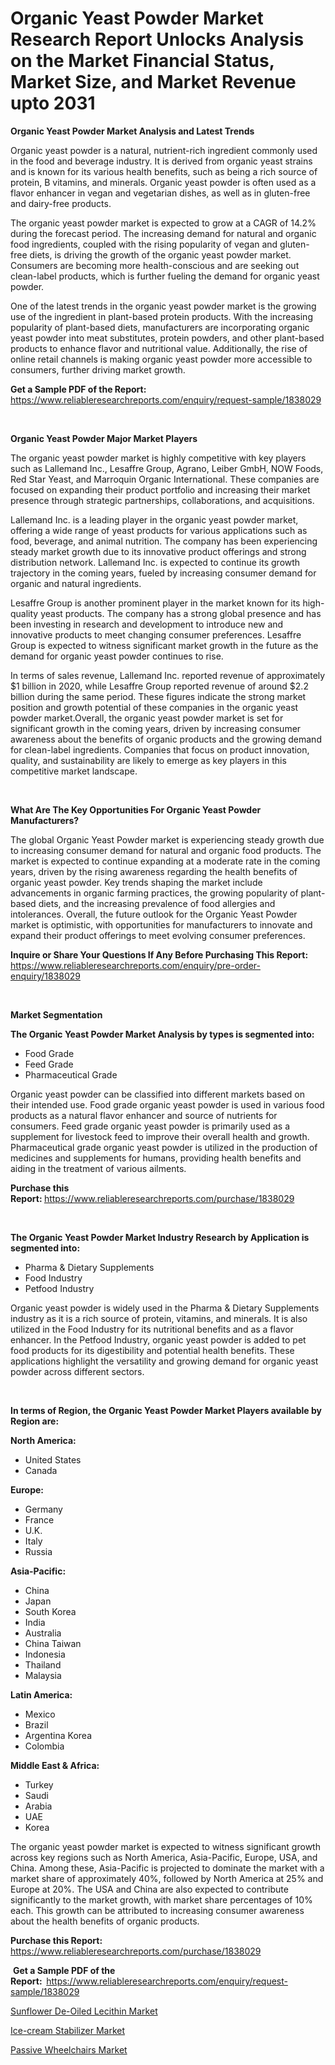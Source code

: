 <p><h1>Organic Yeast Powder Market Research Report Unlocks Analysis on the Market Financial Status, Market Size, and Market Revenue upto 2031</h1></p><p><strong>Organic Yeast Powder Market Analysis and Latest Trends</strong></p>
<p><p>Organic yeast powder is a natural, nutrient-rich ingredient commonly used in the food and beverage industry. It is derived from organic yeast strains and is known for its various health benefits, such as being a rich source of protein, B vitamins, and minerals. Organic yeast powder is often used as a flavor enhancer in vegan and vegetarian dishes, as well as in gluten-free and dairy-free products.</p><p>The organic yeast powder market is expected to grow at a CAGR of 14.2% during the forecast period. The increasing demand for natural and organic food ingredients, coupled with the rising popularity of vegan and gluten-free diets, is driving the growth of the organic yeast powder market. Consumers are becoming more health-conscious and are seeking out clean-label products, which is further fueling the demand for organic yeast powder.</p><p>One of the latest trends in the organic yeast powder market is the growing use of the ingredient in plant-based protein products. With the increasing popularity of plant-based diets, manufacturers are incorporating organic yeast powder into meat substitutes, protein powders, and other plant-based products to enhance flavor and nutritional value. Additionally, the rise of online retail channels is making organic yeast powder more accessible to consumers, further driving market growth.</p></p>
<p><strong>Get a Sample PDF of the Report:&nbsp;</strong> <a href="https://www.reliableresearchreports.com/enquiry/request-sample/1838029">https://www.reliableresearchreports.com/enquiry/request-sample/1838029</a></p>
<p>&nbsp;</p>
<p><strong>Organic Yeast Powder Major Market Players</strong></p>
<p><p>The organic yeast powder market is highly competitive with key players such as Lallemand Inc., Lesaffre Group, Agrano, Leiber GmbH, NOW Foods, Red Star Yeast, and Marroquin Organic International. These companies are focused on expanding their product portfolio and increasing their market presence through strategic partnerships, collaborations, and acquisitions.</p><p>Lallemand Inc. is a leading player in the organic yeast powder market, offering a wide range of yeast products for various applications such as food, beverage, and animal nutrition. The company has been experiencing steady market growth due to its innovative product offerings and strong distribution network. Lallemand Inc. is expected to continue its growth trajectory in the coming years, fueled by increasing consumer demand for organic and natural ingredients.</p><p>Lesaffre Group is another prominent player in the market known for its high-quality yeast products. The company has a strong global presence and has been investing in research and development to introduce new and innovative products to meet changing consumer preferences. Lesaffre Group is expected to witness significant market growth in the future as the demand for organic yeast powder continues to rise.</p><p>In terms of sales revenue, Lallemand Inc. reported revenue of approximately $1 billion in 2020, while Lesaffre Group reported revenue of around $2.2 billion during the same period. These figures indicate the strong market position and growth potential of these companies in the organic yeast powder market.Overall, the organic yeast powder market is set for significant growth in the coming years, driven by increasing consumer awareness about the benefits of organic products and the growing demand for clean-label ingredients. Companies that focus on product innovation, quality, and sustainability are likely to emerge as key players in this competitive market landscape.</p></p>
<p>&nbsp;</p>
<p><strong>What Are The Key Opportunities For Organic Yeast Powder Manufacturers?</strong></p>
<p><p>The global Organic Yeast Powder market is experiencing steady growth due to increasing consumer demand for natural and organic food products. The market is expected to continue expanding at a moderate rate in the coming years, driven by the rising awareness regarding the health benefits of organic yeast powder. Key trends shaping the market include advancements in organic farming practices, the growing popularity of plant-based diets, and the increasing prevalence of food allergies and intolerances. Overall, the future outlook for the Organic Yeast Powder market is optimistic, with opportunities for manufacturers to innovate and expand their product offerings to meet evolving consumer preferences.</p></p>
<p><strong>Inquire or Share Your Questions If Any Before Purchasing This Report:</strong> <a href="https://www.reliableresearchreports.com/enquiry/pre-order-enquiry/1838029">https://www.reliableresearchreports.com/enquiry/pre-order-enquiry/1838029</a></p>
<p>&nbsp;</p>
<p><strong>Market Segmentation</strong></p>
<p><strong>The Organic Yeast Powder Market Analysis by types is segmented into:</strong></p>
<p><ul><li>Food Grade</li><li>Feed Grade</li><li>Pharmaceutical Grade</li></ul></p>
<p><p>Organic yeast powder can be classified into different markets based on their intended use. Food grade organic yeast powder is used in various food products as a natural flavor enhancer and source of nutrients for consumers. Feed grade organic yeast powder is primarily used as a supplement for livestock feed to improve their overall health and growth. Pharmaceutical grade organic yeast powder is utilized in the production of medicines and supplements for humans, providing health benefits and aiding in the treatment of various ailments.</p></p>
<p><strong>Purchase this Report:&nbsp;</strong><a href="https://www.reliableresearchreports.com/purchase/1838029">https://www.reliableresearchreports.com/purchase/1838029</a></p>
<p>&nbsp;</p>
<p><strong>The Organic Yeast Powder Market Industry Research by Application is segmented into:</strong></p>
<p><ul><li>Pharma & Dietary Supplements</li><li>Food Industry</li><li>Petfood Industry</li></ul></p>
<p><p>Organic yeast powder is widely used in the Pharma & Dietary Supplements industry as it is a rich source of protein, vitamins, and minerals. It is also utilized in the Food Industry for its nutritional benefits and as a flavor enhancer. In the Petfood Industry, organic yeast powder is added to pet food products for its digestibility and potential health benefits. These applications highlight the versatility and growing demand for organic yeast powder across different sectors.</p></p>
<p>&nbsp;</p>
<p><strong>In terms of Region, the Organic Yeast Powder Market Players available by Region are:</strong></p>
<p>
    <p> <strong> North America: </strong>
        <ul>
            <li>United States</li>
            <li>Canada</li>
        </ul>
        </p> 
    <p> <strong> Europe: </strong>
        <ul>
            <li>Germany</li>
            <li>France</li>
            <li>U.K.</li>
            <li>Italy</li>
            <li>Russia</li>
        </ul>
        </p> 
    <p> <strong> Asia-Pacific: </strong>
        <ul>
            <li>China</li>
            <li>Japan</li>
            <li>South Korea</li>
            <li>India</li>
            <li>Australia</li>
            <li>China Taiwan</li>
            <li>Indonesia</li>
            <li>Thailand</li>
            <li>Malaysia</li>
        </ul>
        </p> 
    <p> <strong> Latin America: </strong>
        <ul>
            <li>Mexico</li>
            <li>Brazil</li>
            <li>Argentina Korea</li>
            <li>Colombia</li>
        </ul>
        </p> 
    <p> <strong> Middle East & Africa: </strong>
        <ul>
            <li>Turkey</li>
            <li>Saudi</li>
            <li>Arabia</li>
            <li>UAE</li>
            <li>Korea</li>
        </ul>
    </p>
    </p>
<p><p>The organic yeast powder market is expected to witness significant growth across key regions such as North America, Asia-Pacific, Europe, USA, and China. Among these, Asia-Pacific is projected to dominate the market with a market share of approximately 40%, followed by North America at 25% and Europe at 20%. The USA and China are also expected to contribute significantly to the market growth, with market share percentages of 10% each. This growth can be attributed to increasing consumer awareness about the health benefits of organic products.</p></p>
<p><strong>Purchase this Report: </strong><a href="https://www.reliableresearchreports.com/purchase/1838029">https://www.reliableresearchreports.com/purchase/1838029</a></p>
<p>&nbsp;<strong>Get a Sample PDF of the Report:&nbsp;&nbsp;</strong><a href="https://www.reliableresearchreports.com/enquiry/request-sample/1838029">https://www.reliableresearchreports.com/enquiry/request-sample/1838029</a></p>
<p><strong></strong></p>
<p><p><a href="https://view.publitas.com/reportprime-1/sunflower-de-oiled-lecithin-market-research-report-forecasted-for-period-from-2023-2030-by-market-type-market-application-and-region/">Sunflower De-Oiled Lecithin Market</a></p><p><a href="https://view.publitas.com/reportprime-1/ice-cream-stabilizer-market-insights-market-players-and-forecast-till-2030/">Ice-cream Stabilizer Market</a></p><p><a href="https://view.publitas.com/reportprime-1/passive-wheelchairs-market-offer-valuable-insights-into-market-size-market-share-market-trends-and-projections-spanning-from-2023-to-2030/">Passive Wheelchairs Market</a></p></p>